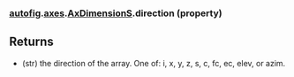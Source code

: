### [autofig](autofig.md).[axes](autofig.axes.md).[AxDimensionS](autofig.axes.AxDimensionS.md).direction (property)




Returns
-------
* (str) the direction of the array.  One of: i, x, y, z, s, c, fc, ec,
    elev, or azim.

